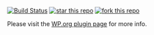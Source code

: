 [![Build Status](https://travis-ci.org/nextgenthemes/advanced-responsive-video-embedder.svg?branch=master)](https://travis-ci.org/nextgenthemes/advanced-responsive-video-embedder)
[![star this repo](http://githubbadges.com/star.svg?user=nextgenthemes&repo=advanced-responsive-video-embedder&style=default)](https://github.com/nextgenthemes/advanced-responsive-video-embedder)
[![fork this repo](http://githubbadges.com/fork.svg?user=nextgenthemes&repo=advanced-responsive-video-embedder&style=default)](https://github.com/nextgenthemes/advanced-responsive-video-embedder/fork)

Please visit the [WP.org plugin page](https://wordpress.org/plugins/advanced-responsive-video-embedder/) for more info.
